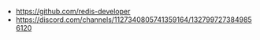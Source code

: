 - https://github.com/redis-developer
- https://discord.com/channels/1127340805741359164/1327997273849856120
